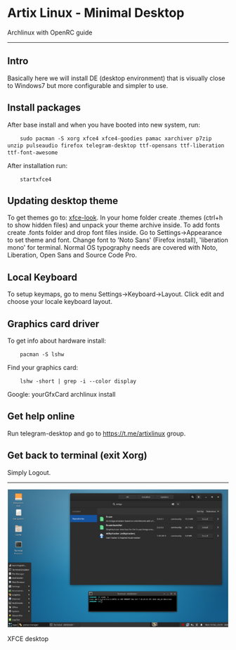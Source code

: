 # Artix Linux - Minimal Desktop

Archlinux with OpenRC guide 

---

## Intro

Basically here we will install DE (desktop environment) that is visually
close to Windows7 but more configurable and simpler to use. 

## Install packages

After base install and when you have booted into new system, run:

        sudo pacman -S xorg xfce4 xfce4-goodies pamac xarchiver p7zip unzip pulseaudio firefox telegram-desktop ttf-opensans ttf-liberation ttf-font-awesome
        
After installation run:

        startxfce4

## Updating desktop theme

To get themes go to: [xfce-look](https://www.xfce-look.org). In your home folder
create .themes (ctrl+h to show hidden files) and unpack your theme archive inside. 
To add fonts create .fonts folder and drop font files inside.
Go to Settings->Appearance to set theme and font. Change font
to 'Noto Sans' (Firefox install), 'liberation mono' for terminal.
Normal OS typography needs are covered with Noto, Liberation, Open Sans and Source Code Pro. 


## Local Keyboard

To setup keymaps, go to menu Settings->Keyboard->Layout.
Click edit and choose your locale keyboard layout.

## Graphics card driver
To get info about hardware install:

        pacman -S lshw

Find your graphics card: 

        lshw -short | grep -i --color display

Google:
        yourGfxCard archlinux install

## Get help online

Run telegram-desktop and go to https://t.me/artixlinux group.

## Get back to terminal (exit Xorg)

Simply Logout.
        
---
![alt text](https://raw.githubusercontent.com/damir-sijakovic/artix/master/files/xfce.png)

XFCE desktop
